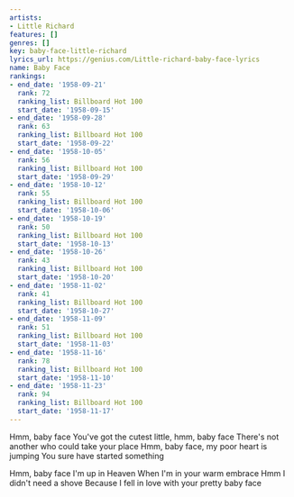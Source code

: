```yaml
---
artists:
- Little Richard
features: []
genres: []
key: baby-face-little-richard
lyrics_url: https://genius.com/Little-richard-baby-face-lyrics
name: Baby Face
rankings:
- end_date: '1958-09-21'
  rank: 72
  ranking_list: Billboard Hot 100
  start_date: '1958-09-15'
- end_date: '1958-09-28'
  rank: 63
  ranking_list: Billboard Hot 100
  start_date: '1958-09-22'
- end_date: '1958-10-05'
  rank: 56
  ranking_list: Billboard Hot 100
  start_date: '1958-09-29'
- end_date: '1958-10-12'
  rank: 55
  ranking_list: Billboard Hot 100
  start_date: '1958-10-06'
- end_date: '1958-10-19'
  rank: 50
  ranking_list: Billboard Hot 100
  start_date: '1958-10-13'
- end_date: '1958-10-26'
  rank: 43
  ranking_list: Billboard Hot 100
  start_date: '1958-10-20'
- end_date: '1958-11-02'
  rank: 41
  ranking_list: Billboard Hot 100
  start_date: '1958-10-27'
- end_date: '1958-11-09'
  rank: 51
  ranking_list: Billboard Hot 100
  start_date: '1958-11-03'
- end_date: '1958-11-16'
  rank: 78
  ranking_list: Billboard Hot 100
  start_date: '1958-11-10'
- end_date: '1958-11-23'
  rank: 94
  ranking_list: Billboard Hot 100
  start_date: '1958-11-17'
---
```

Hmm, baby face
You've got the cutest little, hmm, baby face
There's not another who could take your place
Hmm, baby face, my poor heart is jumping
You sure have started something


Hmm, baby face
I'm up in Heaven
When I'm in your warm embrace
Hmm I didn't need a shove
Because I fell in love with your pretty baby face

